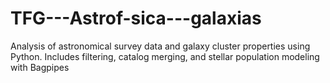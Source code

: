 # TFG---Astrof-sica---galaxias
Analysis of astronomical survey data and galaxy cluster properties using Python. Includes filtering, catalog merging, and stellar population modeling with Bagpipes

